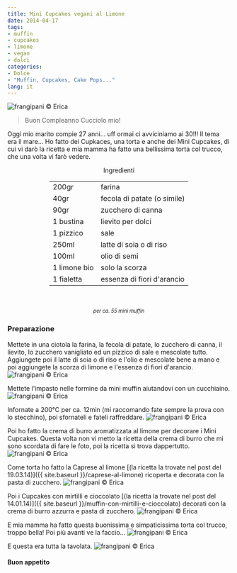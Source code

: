 ```yaml
---
title: Mini Cupcakes vegani al Limone
date: 2014-04-17
tags:
- muffin
- cupcakes
- limone
- vegan
- dolci
categories:
- Dolce
- "Muffin, Cupcakes, Cake Pops..."
lang: it
---
```

![](header.jpg "frangipani © Erica")

> Buon Compleanno Cucciolo mio!

Oggi mio marito compie 27 anni... uff ormai ci avviciniamo ai 30!!! Il tema era il mare... Ho fatto dei Cupkaces, una torta e anche dei Mini Cupcakes, di cui vi darò la ricetta e mia mamma ha fatto una bellissima torta col trucco, che una volta vi farò vedere.


<div id="wrapper" style="text-align: center">
  <div id="yourdiv" style="display: inline-block;">
    <div class="ingredients">
      <div class="ingredients-title">Ingredienti</div>
      <table>
        <tbody>
          <tr>
            <td>200gr</td>
            <td>farina</td>
          </tr>
          <tr>
            <td>40gr</td>
            <td>fecola di patate (o simile)</td>
          </tr>
          <tr>
            <td>90gr</td>
            <td>zucchero di canna</td>
          </tr>
          <tr>
            <td>1 bustina</td>
            <td>lievito per dolci</td>
          </tr>
          <tr>
            <td>1 pizzico</td>
            <td>sale</td>
          </tr>
          <tr>
            <td>250ml</td>
            <td>latte di soia o di riso</td>
          </tr>
          <tr>
            <td>100ml</td>
            <td>olio di semi</td>
          </tr>
          <tr>
            <td>1 limone bio</td>
            <td>solo la scorza</td>
          </tr>
          <tr>
            <td>1 fialetta</td>
            <td>essenza di fiori d'arancio</td>
          </tr>
        </tbody>
      </table>
      <br></br>
      <i class="pull-right" style="font-size: 80%;">per ca. 55 mini muffin</i>
    </div>
  </div>
</div>


<h3>
  <font color="grey">
    <i class="fa fa-cogs"></i>
  </font> Preparazione
</h3>

Mettete in una ciotola la farina, la fecola di patate, lo zucchero di canna, il lievito, lo zucchero vanigliato ed un pizzico di sale e mescolate tutto.
Aggiungete poi il latte di soia o di riso e l'olio e mescolate bene a mano e poi aggiungete la scorza di limone e l'essenza di fiori d'arancio.
![](impasto.jpg "frangipani © Erica")

Mettete l'impasto nelle formine da mini muffin aiutandovi con un cucchiaino. 
![](formine.jpg "frangipani © Erica")

Infornate a 200°C per ca. 12min (mi raccomando fate sempre la prova con lo stecchino), poi sfornateli e fateli raffreddare.
![](sfornati.jpg "frangipani © Erica")

Poi ho fatto la crema di burro aromatizzata al limone per decorare i Mini Cupcakes. Questa volta non vi metto la ricetta della crema di burro che mi sono scordata di fare le foto, poi la ricetta si trova dappertutto.
![](risultato.jpg "frangipani © Erica")



Come torta ho fatto la Caprese al limone [(la ricetta la trovate nel post del 19.03.14)]({{ site.baseurl }}/caprese-al-limone) ricoperta e decorata con la pasta di zucchero.
![](torta.jpg "frangipani © Erica")

Poi i Cupcakes con mirtilli e cioccolato [(la ricetta la trovate nel post del 14.01.14)]({{ site.baseurl }}/muffin-con-mirtilli-e-cioccolato) decorati con la crema di burro azzurra e pasta di zucchero.
![](cc.jpg "frangipani © Erica")

E mia mamma ha fatto questa buonissima e simpaticissima torta col trucco, troppo bella! Poi più avanti ve la faccio...
![](lattina.jpg "frangipani © Erica")

E questa era tutta la tavolata.
![](tavola.jpg "frangipani © Erica")


<h4>Buon appetito
  <font color="red">
    <i class="fa fa-smile-o"></i>
  </font>
</h4>